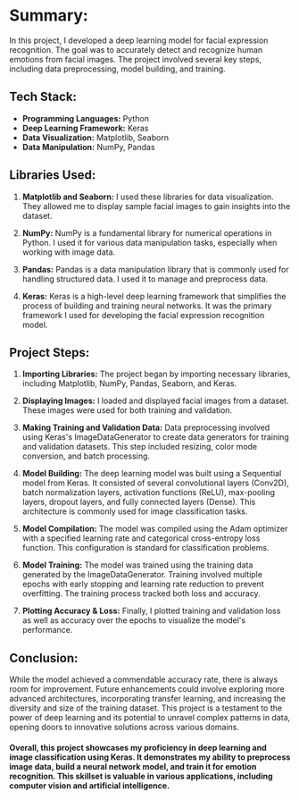 
#  Summary:

In this project, I developed a deep learning model for facial expression recognition. The goal was to accurately detect and recognize human emotions from facial images. The project involved several key steps, including data preprocessing, model building, and training.

## **Tech Stack:**

- **Programming Languages:** Python
- **Deep Learning Framework:** Keras
- **Data Visualization:** Matplotlib, Seaborn
- **Data Manipulation:** NumPy, Pandas

## **Libraries Used:**

1. **Matplotlib and Seaborn:** I used these libraries for data visualization. They allowed me to display sample facial images to gain insights into the dataset.

2. **NumPy:** NumPy is a fundamental library for numerical operations in Python. I used it for various data manipulation tasks, especially when working with image data.

3. **Pandas:** Pandas is a data manipulation library that is commonly used for handling structured data. I used it to manage and preprocess data.

4. **Keras:** Keras is a high-level deep learning framework that simplifies the process of building and training neural networks. It was the primary framework I used for developing the facial expression recognition model.

## **Project Steps:**

1. **Importing Libraries:** The project began by importing necessary libraries, including Matplotlib, NumPy, Pandas, Seaborn, and Keras.

2. **Displaying Images:** I loaded and displayed facial images from a dataset. These images were used for both training and validation.

3. **Making Training and Validation Data:** Data preprocessing involved using Keras's ImageDataGenerator to create data generators for training and validation datasets. This step included resizing, color mode conversion, and batch processing.

4. **Model Building:** The deep learning model was built using a Sequential model from Keras. It consisted of several convolutional layers (Conv2D), batch normalization layers, activation functions (ReLU), max-pooling layers, dropout layers, and fully connected layers (Dense). This architecture is commonly used for image classification tasks.

5. **Model Compilation:** The model was compiled using the Adam optimizer with a specified learning rate and categorical cross-entropy loss function. This configuration is standard for classification problems.

6. **Model Training:** The model was trained using the training data generated by the ImageDataGenerator. Training involved multiple epochs with early stopping and learning rate reduction to prevent overfitting. The training process tracked both loss and accuracy.

7. **Plotting Accuracy & Loss:** Finally, I plotted training and validation loss as well as accuracy over the epochs to visualize the model's performance.

## Conclusion:
While the model achieved a commendable accuracy rate, there is always room for improvement. Future enhancements could involve exploring more advanced architectures, incorporating transfer learning, and increasing the diversity and size of the training dataset. This project is a testament to the power of deep learning and its potential to unravel complex patterns in data, opening doors to innovative solutions across various domains.

#### Overall, this project showcases my proficiency in deep learning and image classification using Keras. It demonstrates my ability to preprocess image data, build a neural network model, and train it for emotion recognition. This skillset is valuable in various applications, including computer vision and artificial intelligence.
